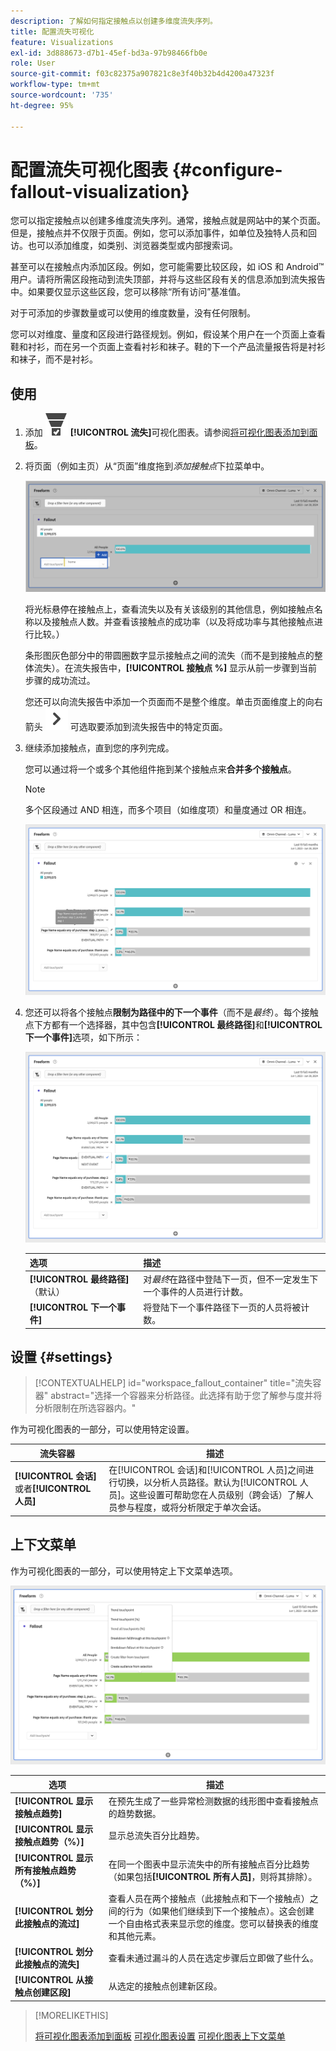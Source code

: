 ```yaml
---
description: 了解如何指定接触点以创建多维度流失序列。
title: 配置流失可视化
feature: Visualizations
exl-id: 3d888673-d7b1-45ef-bd3a-97b98466fb0e
role: User
source-git-commit: f03c82375a907821c8e3f40b32b4d4200a47323f
workflow-type: tm+mt
source-wordcount: '735'
ht-degree: 95%

---
```


# 配置流失可视化图表 {#configure-fallout-visualization}


您可以指定接触点以创建多维度流失序列。通常，接触点就是网站中的某个页面。但是，接触点并不仅限于页面。例如，您可以添加事件，如单位及独特人员和回访。也可以添加维度，如类别、浏览器类型或内部搜索词。

甚至可以在接触点内添加区段。例如，您可能需要比较区段，如 iOS 和 Android™ 用户。请将所需区段拖动到流失顶部，并将与这些区段有关的信息添加到流失报告中。如果要仅显示这些区段，您可以移除“所有访问”基准值。

对于可添加的步骤数量或可以使用的维度数量，没有任何限制。

您可以对维度、量度和区段进行路径规划。例如，假设某个用户在一个页面上查看鞋和衬衫，而在另一个页面上查看衬衫和袜子。鞋的下一个产品流量报告将是衬衫和袜子，而不是衬衫。

## 使用

1. 添加 ![ConversionFunnel](/help/assets/icons/ConversionFunnel.svg) **[!UICONTROL 流失]**&#x200B;可视化图表。请参阅[将可视化图表添加到面板](../freeform-analysis-visualizations.md#add-visualizations-to-a-panel)。
1. 将页面（例如主页）从“页面”维度拖到&#x200B;*添加接触点*&#x200B;下拉菜单中。

   ![将主页从主页维度拖到添加接触点字段。](assets/fallout-drag.png)

   将光标悬停在接触点上，查看流失以及有关该级别的其他信息，例如接触点名称以及接触点人数。并查看该接触点的成功率（以及将成功率与其他接触点进行比较。）

   条形图灰色部分中的带圆圈数字显示接触点之间的流失（而不是到接触点的整体流失）。在流失报告中，**[!UICONTROL 接触点 %]** 显示从前一步骤到当前步骤的成功流过。

   您还可以向流失报告中添加一个页面而不是整个维度。单击页面维度上的向右箭头 ![ChevronRight](/help/assets/icons/ChevronRight.svg) 可选取要添加到流失报告中的特定页面。

1. 继续添加接触点，直到您的序列完成。

   您可以通过将一个或多个其他组件拖到某个接触点来&#x200B;**合并多个接触点**。

   >[!NOTE]
   >
   >多个区段通过 AND 相连，而多个项目（如维度项）和量度通过 OR 相连。

   ![页面：CamerRoll 或页面：相机接触点突出显示。](assets/fallout-or.png)

1. 您还可以将各个接触点&#x200B;**限制为路径中的下一个事件**（而不是&#x200B;*最终*）。每个接触点下方都有一个选择器，其中包含&#x200B;**[!UICONTROL 最终路径]**&#x200B;和&#x200B;**[!UICONTROL 下一个事件]**&#x200B;选项，如下所示：

   ![“所有访问”视图突出显示了“最终路径”选项。](assets/fallout-nexthit.png)

   | 选项 | 描述 |
   |---|---|
   | **[!UICONTROL 最终路径]**（默认） | 对&#x200B;*最终*&#x200B;在路径中登陆下一页，但不一定发生下一个事件的人员进行计数。 |
   | **[!UICONTROL 下一个事件]** | 将登陆下一个事件路径下一页的人员将被计数。 |


## 设置 {#settings}

>[!CONTEXTUALHELP]
>id="workspace_fallout_container"
>title="流失容器"
>abstract="选择一个容器来分析路径。此选择有助于您了解参与度并将分析限制在所选容器内。"

作为可视化图表的一部分，可以使用特定设置。

| 流失容器 | 描述 |
|--- |--- |
| **[!UICONTROL 会话]**&#x200B;或者&#x200B;**[!UICONTROL 人员]** | 在[!UICONTROL 会话]和[!UICONTROL 人员]之间进行切换，以分析人员路径。默认为[!UICONTROL 人员]。这些设置可帮助您在人员级别（跨会话）了解人员参与程度，或将分析限定于单次会话。 |


## 上下文菜单

作为可视化图表的一部分，可以使用特定上下文菜单选项。

![流失选项](assets/fallout-options.png)

| 选项 | 描述 |
|--- |--- |
| **[!UICONTROL 显示接触点趋势]** | 在预先生成了一些异常检测数据的线形图中查看接触点的趋势数据。 |
| **[!UICONTROL 显示接触点趋势（%）]** | 显示总流失百分比趋势。 |
| **[!UICONTROL 显示所有接触点趋势（%）]** | 在同一个图表中显示流失中的所有接触点百分比趋势（如果包括&#x200B;**[!UICONTROL 所有人员]**，则将其排除）。 |
| **[!UICONTROL 划分此接触点的流过]** | 查看人员在两个接触点（此接触点和下一个接触点）之间的行为（如果他们继续到下一个接触点）。这会创建一个自由格式表来显示您的维度。您可以替换表的维度和其他元素。 |
| **[!UICONTROL 划分此接触点的流失]** | 查看未通过漏斗的人员在选定步骤后立即做了些什么。 |
| **[!UICONTROL 从接触点创建区段]** | 从选定的接触点创建新区段。 |

>[!MORELIKETHIS]
>
>[将可视化图表添加到面板](/help/analysis-workspace/visualizations/freeform-analysis-visualizations.md#add-visualizations-to-a-panel)
>[可视化图表设置](/help/analysis-workspace/visualizations/freeform-analysis-visualizations.md#settings)
>[可视化图表上下文菜单](/help/analysis-workspace/visualizations/freeform-analysis-visualizations.md#context-menu)
>


